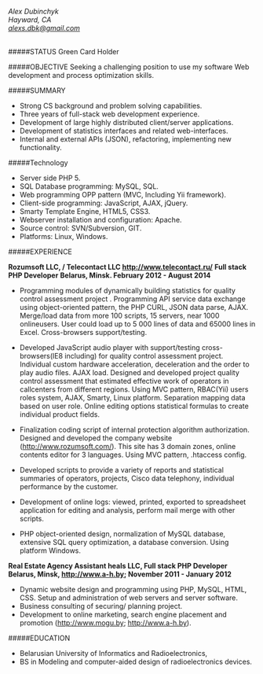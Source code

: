 *Alex Dubinchyk*<br>
*Hayward, CA*<br>
*[alexs.dbk@gmail.com](mailto:alexs.dbk@gmail.com)*<br><br>

#####STATUS
Green Card Holder

#####OBJECTIVE
Seeking a challenging position to use my software Web development and process optimization skills.

#####SUMMARY

* Strong CS background and problem solving capabilities.
* Three years of full-stack web development experience.
* Development of large highly distributed client/server applications.
* Development of statistics interfaces and related web-interfaces.
* Internal and external APIs (JSON), refactoring, implementing new functionality.

#####Technology 

* Server side PHP 5.
* SQL Database programming: MySQL, SQL.
* Web programming OPP pattern (MVC, Including Yii framework).
* Client-side programming: JavaScript, AJAX, jQuery.
* Smarty Template Engine, HTML5, CSS3.
* Webserver installation and configuration: Apache.
* Source control: SVN/Subversion, GIT.
* Platforms: Linux, Windows.

#####EXPERIENCE

  **Rozumsoft LLC, / Telecontact LLC http://www.telecontact.ru/**
  **Full stack PHP Developer**
  **Belarus, Minsk. February 2012 - August  2014**

* Programming modules of dynamically building statistics for quality control assessment project .
Programming API service data exchange using object-oriented pattern, the PHP CURL, JSON data parse, AJAX. Merge/load data from more 100 scripts, 15 servers, near 1000 onlineusers. User could load up to 5 000 lines of data and 65000 lines in Excel. Cross-browsers support/testing.

* Developed JavaScript audio player with support/testing cross-browsers(IE8 including) for quality control assessment project. Individual custom hardware acceleration, deceleration and the order to play audio files. AJAX load.
Designed and developed project quality control assessment that estimated effective work of operators in callcenters from different regions. Using MVC pattern, RBAC(Yii) users roles system, AJAX, Smarty, Linux platform.
Separation mapping data based on user role. Online editing options statistical formulas to create individual product fields.
* Finalization coding script of internal protection algorithm authorization.
Designed and developed the company website (http://www.rozumsoft.com/). This site has 3 domain zones, online contents editor for 3 languages. Using MVC pattern, .htaccess config.
* Developed scripts to provide a variety of reports and statistical summaries of operators, projects, Cisco data telephony, individual performance by the customer.
* Development of online logs: viewed, printed, exported to spreadsheet application for editing and analysis, perform mail merge with other scripts.
* PHP object-oriented design, normalization of MySQL database, extensive SQL query optimization, a database conversion. Using platform Windows.

 **Real Estate Agency Assistant heals LLC, Full stack PHP Developer**
 **Belarus, Minsk, http://www.a-h.by; November 2011 - January 2012**

* Dynamic website design and programming using PHP, MySQL, HTML, CSS. Setup and administration of web servers and server software.
* Business consulting of securing/ planning project.
* Development to online marketing, search engine placement and promotion (http://www.mogu.by; http://www.a-h.by).

#####EDUCATION
* Belarusian University of Informatics and Radioelectronics,
* BS in Modeling and computer-aided design of radioelectronics devices.
